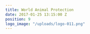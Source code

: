 ```yaml
---
title: World Animal Protection
date: 2017-01-25 13:15:00 Z
position: 9
logo_image: "/uploads/logo-011.png"
---
```


